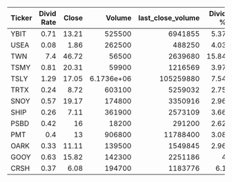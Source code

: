 | Ticker   |   Divid Rate |   Close |          Volume |   last_close_volume |   Divid % | 5_Days_pos   | above_SMA_50   |
|:---------|-------------:|--------:|----------------:|--------------------:|----------:|:-------------|:---------------|
| YBIT     |         0.71 |   13.21 | 525500          |             6941855 |      5.37 | False        | False          |
| USEA     |         0.08 |    1.86 | 262500          |              488250 |      4.03 | True         | False          |
| TWN      |         7.4  |   46.72 |  56500          |             2639680 |     15.84 | True         | True           |
| TSMY     |         0.81 |   20.31 |  59900          |             1216569 |      3.97 | True         | True           |
| TSLY     |         1.29 |   17.05 |      6.1736e+06 |           105259880 |      7.54 | True         | True           |
| TRTX     |         0.24 |    8.72 | 603100          |             5259032 |      2.75 | True         | False          |
| SNOY     |         0.57 |   19.17 | 174800          |             3350916 |      2.96 | False        | True           |
| SHIP     |         0.26 |    7.11 | 361900          |             2573109 |      3.66 | True         | False          |
| PSBD     |         0.42 |   16    |  18200          |              291200 |      2.62 | True         | True           |
| PMT      |         0.4  |   13    | 906800          |            11788400 |      3.08 | True         | False          |
| OARK     |         0.33 |   11.11 | 139500          |             1549845 |      2.96 | True         | True           |
| GOOY     |         0.63 |   15.82 | 142300          |             2251186 |      4    | True         | True           |
| CRSH     |         0.37 |    6.08 | 194700          |             1183776 |      6.1  | False        | False          |